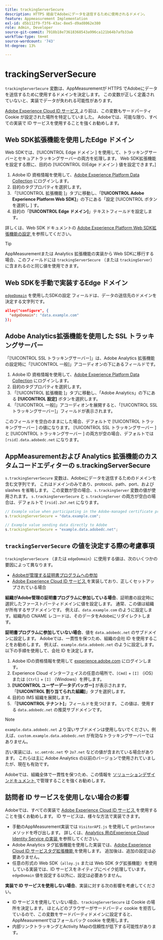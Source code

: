 ```yaml
---
title: trackingServerSecure
description: HTTPS 経由でAdobeにデータを送信するために使用されるドメイン。
feature: Appmeasurement Implementation
exl-id: d5b112f9-f3f6-43ac-8ee5-d9ad8062e380
role: Admin, Developer
source-git-commit: 7918b18e73618368543a996ca121b64b7afb33ab
workflow-type: tm+mt
source-wordcount: '743'
ht-degree: 13%

---
```


# trackingServerSecure

`trackingServerSecure` 変数は、AppMeasurementが HTTPS でAdobeにデータを送信するために使用するドメインを決定します。 この変数が正しく定義されていないと、実装でデータが失われる可能性があります。

[Adobe Experience Cloud ID サービス ](https://experienceleague.adobe.com/en/docs/id-service/using/home) より前は、この変数もサードパーティ Cookie が設定された場所を特定していました。 Adobeでは、可能な限り、すべての実装で ID サービスを使用することを強くお勧めします。

## Web SDK拡張機能を使用したEdge ドメイン

Web SDKでは、[!UICONTROL Edge ドメイン ] を使用して、トラッキングサーバーとセキュアトラッキングサーバーの両方を処理します。 Web SDK拡張機能を設定する際に、目的の [!UICONTROL 0}Edge ドメイン } 値を設定できます。]

1. Adobe ID 資格情報を使用して、[Adobe Experience Platform Data Collection](https://experience.adobe.com/data-collection) にログインします。
1. 目的のタグプロパティを選択します。
1. 「[!UICONTROL  拡張機能 ]」タブに移動し、「**[!UICONTROL Adobe Experience Platform Web SDK]**」の下にある「設定 [!UICONTROL  ボタンを選択し ] す。
1. 目的の「**[!UICONTROL Edge ドメイン]**」テキストフィールドを設定します。

詳しくは、Web SDK ドキュメントの [Adobe Experience Platform Web SDK拡張機能の設定 ](https://experienceleague.adobe.com/docs/experience-platform/edge/extension/web-sdk-extension-configuration.html?lang=ja) を参照してください。

>[!TIP]
>
>AppMeasurementまたは Analytics 拡張機能の実装から Web SDKに移行する場合、このフィールドには `trackingServerSecure` （または `trackingServer`）に含まれるのと同じ値を使用できます。

## Web SDKを手動で実装するEdge ドメイン

[`edgeDomain`](https://experienceleague.adobe.com/en/docs/experience-platform/web-sdk/commands/configure/edgedomain) を使用したSDKの設定 フィールドは、データの送信先のドメインを決定する文字列です。

```json
alloy("configure", {
  "edgeDomain": "data.example.com"
});
```

## Adobe Analytics拡張機能を使用した SSL トラッキングサーバー

「[!UICONTROL SSL トラッキングサーバー]」は、Adobe Analytics 拡張機能の設定時に「[!UICONTROL 一般]」アコーディオンの下にあるフィールドです。

1. Adobe ID 資格情報を使用して、[Adobe Experience Platform Data Collection](https://experience.adobe.com/data-collection) にログインします。
1. 目的のタグプロパティを選択します。
1. 「[!UICONTROL  拡張機能 ]」タブに移動し、「Adobe Analytics」の下にある **[!UICONTROL 設定]** ボタンを選択します。
1. 「[!UICONTROL 一般]」アコーディオンを展開すると、「[!UICONTROL SSL トラッキングサーバー]」フィールドが表示されます。

このフィールドを空白のままにした場合、デフォルトで [!UICONTROL  トラッキングサーバー ] の値になります。 [!UICONTROL SSL トラッキングサーバー ] と [!UICONTROL  トラッキングサーバー ] の両方が空の場合、デフォルトでは `[rsid].data.adobedc.net` になります。

## AppMeasurementおよび Analytics 拡張機能のカスタムコードエディターの s.trackingServerSecure

`s.trackingServerSecure` 変数は、Adobeにデータを送信するためのドメインを含む文字列です。 これはドメインのみであり、protocol、path、port、および slashes を省略します。 この変数が空の場合、`s.trackingServer` 変数の値が使用されます。 `s.trackingServerSecure` と `s.trackingServer` の両方が空白の場合は、デフォルトで `[rsid].2o7.net` になります。

```js
// Example value when participating in the Adobe-managed certificate program
s.trackingServerSecure = "data.example.com";

// Example value sending data directly to Adobe
s.trackingServerSecure = "example.data.adobedc.net";
```

## `trackingServerSecure` の値を決定する際の考慮事項

`trackingServerSecure` （または `edgeDomain`）に使用する値は、次のいくつかの要因によって異なります。

* [Adobeが管理する証明書プログラムへの参加 ](https://experienceleague.adobe.com/en/docs/core-services/interface/data-collection/adobe-managed-cert)
* [Adobe Experience Cloud ID サービス ](https://experienceleague.adobe.com/en/docs/id-service/using/home) を実装しており、正しくセットアップされている場合

**組織がAdobe管理の証明書プログラムに参加している場合**、証明書の設定時に選択したファーストパーティドメインに値を設定します。 通常、この値は組織が所有するサブドメインです。 例えば、`data.example.com` のように設定します。組織内の CNAME レコードは、そのデータをAdobeにリダイレクトします。

**証明書プログラムに参加していない場合**、値を `data.adobedc.net` のサブドメインに設定します。 Adobeでは、一貫性を保つため、組織の会社 ID を使用することをお勧めします。 例えば、`example.data.adobedc.net` のように設定します。以下の手順を使用して、会社 ID を決定します。

1. Adobe IDの資格情報を使用して [experience.adobe.com](https://experience.adobe.com) にログインします。
1. Experience Cloud インターフェイスの任意の場所で、`[Cmd]` + `[I]` （iOS）または `[Ctrl]` + `[I]` （Windows）を押します。
1. **[!UICONTROL ユーザーデータデバッガー]** が表示されます。 「**[!UICONTROL 割り当てられた組織]**」タブを選択します。
1. 目的の IMS 組織を展開します。
1. 「**[!UICONTROL テナント]**」フィールドを見つけます。 この値は、使用する `data.adobedc.net` の推奨サブドメインです。

>[!NOTE]
>
> `example.data.adobedc.net` より深いサブドメインは使用しないでください。例えば、`custom.example.data.adobedc.net` が有効なトラッキングサーバーではありません。

古い実装には、`sc.omtrdc.net` や `2o7.net` などの値が含まれている場合があります。 これらは主に Adobe Analytics の以前のバージョンで使用されていましたが、現在も有効です。

Adobeでは、組織全体で一貫性を保つため、この情報を [ ソリューションデザインドキュメント ](../../prepare/solution-design.md) で管理することを強くお勧めします。

## 訪問者 ID サービスを使用しない場合の影響

Adobeでは、すべての実装で [Adobe Experience Cloud ID サービス ](https://experienceleague.adobe.com/en/docs/id-service/using/home) を使用することを強くお勧めします。 ID サービスは、様々な方法で実装できます。

* 手動のAppMeasurement実装では `VisitorAPI.js` を使用して `getInstance` メソッドを呼び出します。 詳しくは、[Analytics 用のExperience Cloud Identity Service の実装 ](https://experienceleague.adobe.com/en/docs/id-service/using/implementation/setup-analytics) を参照してください。
* Adobe Analytics タグ拡張機能を使用した実装では、[Adobe Experience Cloud ID サービスタグ拡張機能 ](https://experienceleague.adobe.com/en/docs/experience-platform/tags/extensions/client/id-service/overview) を使用します。 追加後は、追加の設定は必要ありません。
* 任意の形式の Web SDK（`alloy.js` または Web SDK タグ拡張機能）を使用している実装では、ID サービスをネイティブにベイク処理しています。 `edgeDomain` 値を設定する以外に、設定は必要ありません。

**実装で ID サービスを使用しない場合**、実装に対する次の影響を考慮してください。

* ID サービスを使用していない場合、`trackingServerSecure` は Cookie の場所を決定します。 ほとんどのブラウザーがサードパーティ cookie を拒否しているので、この変数をサードパーティドメインに設定すると、AppMeasurementではフォールバック cookie を使用します。
* 内部リンクトラッキングとActivity Mapの信頼性が低下する可能性があります。

